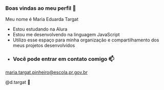### Boas vindas ao meu perfil 💙
Meu nome é Maria Eduarda Targat

- Estou estudando na Alura
- Estou me desenvolvendo na linguagem JavaScript
- Utilizo esse espaço para minha organização e compartilhamento dos meus projetos desenvolvidos
-  ### Você pode entrar em contato comigo 📫

maria.targat.pinheiro@escola.pr.gov.br

@d.targat 💙

